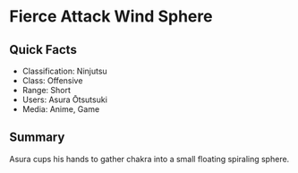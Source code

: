 # Fierce Attack Wind Sphere

## Quick Facts
- Classification: Ninjutsu
- Class: Offensive
- Range: Short
- Users: Asura Ōtsutsuki
- Media: Anime, Game

## Summary
Asura cups his hands to gather chakra into a small floating spiraling sphere.
